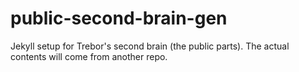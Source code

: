 # public-second-brain-gen
Jekyll setup for Trebor's second brain (the public parts).  The actual contents will come from another repo.
